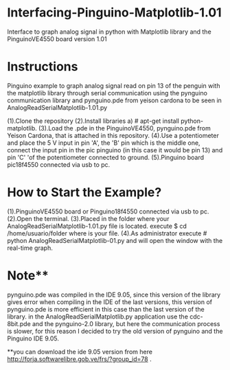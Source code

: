 # Interfacing-Pinguino-Matplotlib-1.01
Interface to graph analog signal in python with Matplotlib library and the PinguinoVE4550 board version 1.01

# Instructions
Pinguino example to graph analog signal read on pin 13 of the penguin with the matplotlib library through serial communication using the pynguino communication library and pynguino.pde from yeison cardona to be seen in AnalogReadSerialMatplotlib-1.01.py

   (1).Clone the repository
   (2).Install libraries a) # apt-get install python-matplotlib.
   (3).Load the .pde in the PinguinoVE4550, pynguino.pde from Yeison Cardona, that is attached in this repository.
   (4).Use a potentiometer and place the 5 V input in pin 'A', the 'B' pin which is the middle one, connect the input pin in the pic pinguino (in this case it would be pin 13) and pin 'C' 'of the potentiometer connected to ground.
   (5).Pinguino board pic18f4550 connected via usb to pc.

# How to Start the Example?
   (1).PinguinoVE4550 board or Pinguino18f4550 connected via usb to pc.
   (2).Open the terminal.
   (3).Placed in the folder where your AnalogReadSerialMatplotlib-1.01.py file is located. execute $ cd /home/usuario/folder where is your file.
   (4).As administrator execute # python AnalogReadSerialMatplotlib-01.py and will open the window with the real-time graph.
   
# Note**
pynguino.pde was compiled in the IDE 9.05, since this version of the library gives error when compiling in the IDE of the last versions, this version of pynguino.pde is more efficient in this case than the last version of the library.
in the AnalogReadSerialMatplotlib.py application use the cdc-8bit.pde and the pynguino-2.0 library, but here the communication process is slower, for this reason I decided to try the old version of pynguino and the Pinguino IDE 9.05.

**you can download the ide 9.05 version from here http://forja.softwarelibre.gob.ve/frs/?group_id=78 .
